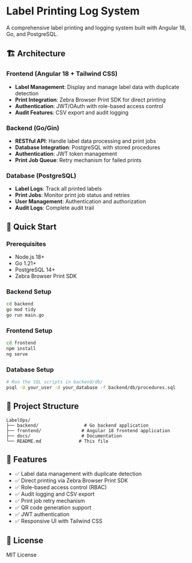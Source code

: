 # Label Printing Log System

A comprehensive label printing and logging system built with Angular 18, Go, and PostgreSQL.

## 🏗 Architecture

### Frontend (Angular 18 + Tailwind CSS)
- **Label Management**: Display and manage label data with duplicate detection
- **Print Integration**: Zebra Browser Print SDK for direct printing
- **Authentication**: JWT/OAuth with role-based access control
- **Audit Features**: CSV export and audit logging

### Backend (Go/Gin)
- **RESTful API**: Handle label data processing and print jobs
- **Database Integration**: PostgreSQL with stored procedures
- **Authentication**: JWT token management
- **Print Job Queue**: Retry mechanism for failed prints

### Database (PostgreSQL)
- **Label Logs**: Track all printed labels
- **Print Jobs**: Monitor print job status and retries
- **User Management**: Authentication and authorization
- **Audit Logs**: Complete audit trail

## 🚀 Quick Start

### Prerequisites
- Node.js 18+
- Go 1.21+
- PostgreSQL 14+
- Zebra Browser Print SDK

### Backend Setup
```bash
cd backend
go mod tidy
go run main.go
```

### Frontend Setup
```bash
cd frontend
npm install
ng serve
```

### Database Setup
```bash
# Run the SQL scripts in backend/db/
psql -U your_user -d your_database -f backend/db/procedures.sql
```

## 📁 Project Structure

```
LabelOps/
├── backend/                 # Go backend application
├── frontend/               # Angular 18 frontend application
├── docs/                   # Documentation
└── README.md              # This file
```

## 🔧 Features

- ✅ Label data management with duplicate detection
- ✅ Direct printing via Zebra Browser Print SDK
- ✅ Role-based access control (RBAC)
- ✅ Audit logging and CSV export
- ✅ Print job retry mechanism
- ✅ QR code generation support
- ✅ JWT authentication
- ✅ Responsive UI with Tailwind CSS

## 📄 License

MIT License 